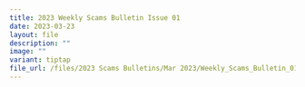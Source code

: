 ```yaml
---
title: 2023 Weekly Scams Bulletin Issue 01
date: 2023-03-23
layout: file
description: ""
image: ""
variant: tiptap
file_url: /files/2023 Scams Bulletins/Mar 2023/Weekly_Scams_Bulletin_01.pdf
---
```

